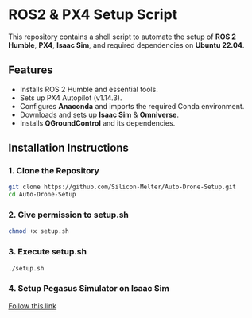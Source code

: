 # ROS2 & PX4 Setup Script

This repository contains a shell script to automate the setup of **ROS 2 Humble**, **PX4**, **Isaac Sim**, and required dependencies on **Ubuntu 22.04**.

## Features
- Installs ROS 2 Humble and essential tools.
- Sets up PX4 Autopilot (v1.14.3).
- Configures **Anaconda** and imports the required Conda environment.
- Downloads and sets up **Isaac Sim** & **Omniverse**.
- Installs **QGroundControl** and its dependencies.

## Installation Instructions
### **1. Clone the Repository**
```bash
git clone https://github.com/Silicon-Melter/Auto-Drone-Setup.git
cd Auto-Drone-Setup
```

### **2. Give permission to setup.sh**
```bash
chmod +x setup.sh
```

### **3. Execute setup.sh**
```bash
./setup.sh
```

### **4. Setup Pegasus Simulator on Isaac Sim**
[Follow this link](https://pegasussimulator.github.io/PegasusSimulator/source/setup/installation.html#installing-the-pegasus-simulator)